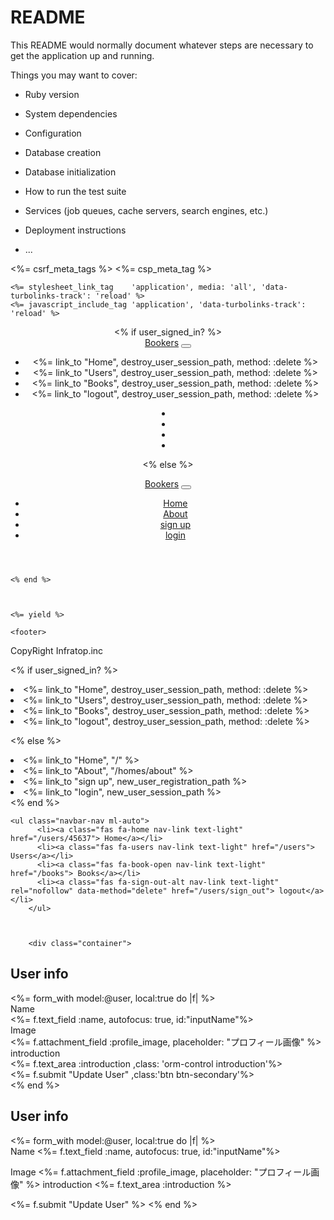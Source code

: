 # README

This README would normally document whatever steps are necessary to get the
application up and running.

Things you may want to cover:

* Ruby version

* System dependencies

* Configuration

* Database creation

* Database initialization

* How to run the test suite

* Services (job queues, cache servers, search engines, etc.)

* Deployment instructions

* ...


<!DOCTYPE html>
<html>
  <head>
    <title>Bookers2</title>
    <%= csrf_meta_tags %>
    <%= csp_meta_tag %>

    <%= stylesheet_link_tag    'application', media: 'all', 'data-turbolinks-track': 'reload' %>
    <%= javascript_include_tag 'application', 'data-turbolinks-track': 'reload' %>
  </head>
  
<header>
  <body class="d-flex flex-column vh-100">
  <% if user_signed_in? %>
  <nav class="navbar navbar-expand-lg navbar-dark bg-dark">
    <div class="container">
      <a class="navbar-brand" href="/"><span>Bookers</span></a>
      <button class="navbar-toggler" type="button" data-toggle="collapse" data-target="#navbarNavDropdown" aria-controls="navbarNavDropdown" aria-expanded="false" aria-label="Toggle navigation">
        <span class="navbar-toggler-icon"></span>
      </button>
      <div class="collapse navbar-collapse" id="navbarNavDropdown">
        <ul class="navbar-nav ml-auto">
          <li><%= link_to "Home", destroy_user_session_path, method: :delete %></li>
          <li><%= link_to "Users", destroy_user_session_path, method: :delete %></li>
          <li><%= link_to "Books", destroy_user_session_path, method: :delete %></li>
          <li><%= link_to "logout", destroy_user_session_path, method: :delete %></li>
        </ul>
      </div>
    </div>
  </nav>

  <li>
    
  </li>
  <li>
    
  </li>
  <li>
    
  </li>
  <li>
    
  </li>

  <% else %>
  
  <nav class="navbar navbar-expand-lg navbar-dark bg-dark">
    <div class="container">
      <a class="navbar-brand" href="/"><span>Bookers</span></a>
      <button class="navbar-toggler" type="button" data-toggle="collapse" data-target="#navbarNavDropdown" aria-controls="navbarNavDropdown" aria-expanded="false" aria-label="Toggle navigation">
        <span class="navbar-toggler-icon"></span>
      </button>
      <div class="collapse navbar-collapse" id="navbarNavDropdown">
        <ul class="navbar-nav ml-auto">
          <li><a class="fas fa-home nav-link text-light" href="/"> Home</a></li>
          <li><a class="fas fa-link nav-link text-light" href="/homes/about"> About</a></li>
          <li><a class="fas fa-user-plus nav-link text-light" href="/users/sign_up"> sign up</a></li>
          <li><a class="fas fa-sign-in-alt nav-link text-light" href="/users/sign_in"> login</a></li>
        </ul>
      </div>
    </div>
  </nav>
</header>

    <% end %>



    <%= yield %>
    
    <footer>
  <div class="container mt-5">
  	<div class="row">
    	<div class="mx-auto">
    		<p>CopyRight Infratop.inc</p>
    	</div>
    </div>
  </div>
</footer>

  </body>
</html>

<% if user_signed_in? %>
  <li>
    <%= link_to "Home", destroy_user_session_path, method: :delete %>
  </li>
  <li>
    <%= link_to "Users", destroy_user_session_path, method: :delete %>
  </li>
  <li>
    <%= link_to "Books", destroy_user_session_path, method: :delete %>
  </li>
  <li>
    <%= link_to "logout", destroy_user_session_path, method: :delete %>
  </li>

  <% else %>
      <li>
        <%= link_to "Home", "/" %>
      </li>
      <li>
        <%= link_to "About", "/homes/about" %>
      </li>
      <li>
        <%= link_to "sign up", new_user_registration_path %>
      </li>
      <li>
        <%= link_to "login", new_user_session_path %>
      </li>
    <% end %>
    
    <ul class="navbar-nav ml-auto">
          <li><a class="fas fa-home nav-link text-light" href="/users/45637"> Home</a></li>
          <li><a class="fas fa-users nav-link text-light" href="/users"> Users</a></li>
          <li><a class="fas fa-book-open nav-link text-light" href="/books"> Books</a></li>
          <li><a class="fas fa-sign-out-alt nav-link text-light" rel="nofollow" data-method="delete" href="/users/sign_out"> logout</a></li>
        </ul>
        
        
        
        <div class="container">
  <div class="row">
    <div class="col-sm-12 col-md-8 col-lg-5 px-5 px-sm-0 mx-auto">
     <p id="notice"></p>
      <div class="form-group">
       <h2>User info</h2>
        <%= form_with model:@user, local:true do |f| %>
      </div>
      <div class="form-group">
       <label for="inputName">Name</label></br>
       <%= f.text_field :name, autofocus: true, id:"inputName"%>
      </div>
      <div class="form-group">
       <label for="user_image">Image</label></br>
       <%= f.attachment_field :profile_image, placeholder: "プロフィール画像" %>
      </div>
      <div class="form-group">
       <label for="user_introduction">introduction</label></br>
       <%= f.text_area :introduction ,class: 'orm-control introduction'%>
      </div>
      <div class="form-group">
        <%= f.submit "Update User" ,class:'btn btn-secondary'%>
      </div>
<% end %>
     </div>
   </div>
</div>

<div class="container">
  <div class="row">
    <div class="col-sm-12 col-md-8 col-lg-5 px-5 px-sm-0 mx-auto">
      
<div class="form-group">
<h2>User info</h2>
<%= form_with model:@user, local:true do |f| %>
<div>
<div class="form-group">
  <label for="inputName">Name</label>
  <%= f.text_field :name, autofocus: true, id:"inputName"%>
 
  <label for="inputImage">Image</label>
  <%= f.attachment_field :profile_image, placeholder: "プロフィール画像" %>
  <label for="inputImage">introduction</label>
  <%= f.text_area :introduction %>

  <%= f.submit "Update User" %>
<% end %>
